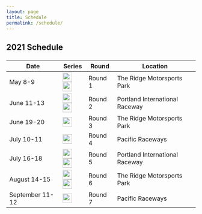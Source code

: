 ```yaml
---
layout: page
title: Schedule
permalink: /schedule/
---
```


<!-- Schedule Section -->
<div class="container">
    <div class="row">
        <div class="col-lg-12 text-center">
            <h2 class="section-heading">2021 Schedule</h2>
            <h3 class="section-subheading text-muted"></h3>
        </div>
    </div>
    <div class="row">
        <div id="upcoming">
            <table class="table">
                <thead>
                    <tr>
                    <th>Date</th>
                    <th>Series</th>
                    <th>Round</th>
                    <th>Location</th>
                    </tr>
                </thead>
                <tbody>	
                    <tr>
                        <td>May 8-9</td>
                        <td>
                            <a href="http://wmrra.com"><img src="../img/WMRRA-logo.jpg" height="25"/></a>
                            <a href="http://omrra.com"><img src="../img/OMRRA-logo.jpg" height="25"/></a>
                        </td>
                        <td>Round 1</td>
                        <td>The Ridge Motorsports Park</td>
                    </tr>
                    <tr>
                        <td>June 11-13</td>
                        <td>
                            <a href="http://wmrra.com"><img src="../img/WMRRA-logo.jpg" height="25"/></a>
                            <a href="http://omrra.com"><img src="../img/OMRRA-logo.jpg" height="25"/></a>
                        </td>
                        <td>Round 2</td>
                        <td>Portland International Raceway</td>
                    </tr>
                    <tr>
                        <td>June 19-20</td>
                        <td>
                            <a href="http://wmrra.com"><img src="../img/WMRRA-logo.jpg" height="25"/></a>
                        </td>
                        <td>Round 3</td>
                        <td>The Ridge Motorsports Park</td>
                    </tr>
                    <tr>
                        <td>July 10-11</td>
                        <td>
                            <a href="http://wmrra.com"><img src="../img/WMRRA-logo.jpg" height="25"/></a>
                        </td>
                        <td>Round 4</td>
                        <td>Pacific Raceways</td>
                    </tr>
                    <tr>
                        <td>July 16-18</td>
                        <td>
                            <a href="http://wmrra.com"><img src="../img/WMRRA-logo.jpg" height="25"/></a>
                            <a href="http://omrra.com"><img src="../img/OMRRA-logo.jpg" height="25"/></a>
                        </td>
                        <td>Round 5</td>
                        <td>Portland International Raceway</td>
                    </tr>
                    <tr>
                        <td>August 14-15</td>
                        <td>
                            <a href="http://wmrra.com"><img src="../img/WMRRA-logo.jpg" height="25"/></a>
                            <a href="http://omrra.com"><img src="../img/OMRRA-logo.jpg" height="25"/></a>
                        </td>
                        <td>Round 6</td>
                        <td>The Ridge Motorsports Park</td>
                    </tr>
                    <tr>
                        <td>September 11-12</td>
                        <td>
                            <a href="http://wmrra.com"><img src="../img/WMRRA-logo.jpg" height="25"/></a>
                        </td>
                        <td>Round 7</td>
                        <td>Pacific Raceways</td>
                    </tr>
                </tbody>
            </table>
        </div>
    </div>
</div>
